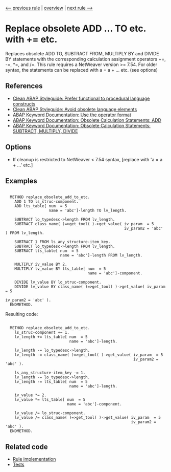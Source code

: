 [<-- previous rule](RaiseTypeRule.md) | [overview](../rules.md) | [next rule -->](MoveToRule.md)

# Replace obsolete ADD ... TO etc. with \+= etc.

Replaces obsolete ADD TO, SUBTRACT FROM, MULTIPLY BY and DIVIDE BY statements with the corresponding calculation assignment operators \+=, -=, \*=, and /=.
This rule requires a NetWeaver version >= 7.54. For older syntax, the statements can be replaced with a = a \+ ... etc. \(see options\)

## References

* [Clean ABAP Styleguide: Prefer functional to procedural language constructs](https://github.com/SAP/styleguides/blob/main/clean-abap/CleanABAP.md#prefer-functional-to-procedural-language-constructs)
* [Clean ABAP Styleguide: Avoid obsolete language elements](https://github.com/SAP/styleguides/blob/main/clean-abap/CleanABAP.md#avoid-obsolete-language-elements)
* [ABAP Keyword Documentation: Use the operator format](https://help.sap.com/doc/abapdocu_latest_index_htm/latest/en-US/index.htm?file=abencalc_expresssion_guidl.htm)
* [ABAP Keyword Documentation: Obsolete Calculation Statements: ADD](https://help.sap.com/doc/abapdocu_latest_index_htm/latest/en-US/index.htm?file=abapadd.htm)
* [ABAP Keyword Documentation: Obsolete Calculation Statements: SUBTRACT, MULTIPLY, DIVIDE](https://help.sap.com/doc/abapdocu_latest_index_htm/latest/en-US/index.htm?file=abapsubtract_multiply_divide.htm)

## Options

* If cleanup is restricted to NetWeaver < 7.54 syntax, \[replace with 'a = a \+ ...' etc.\]

## Examples


```ABAP

  METHOD replace_obsolete_add_to_etc.
    ADD 1 TO ls_struc-component.
    ADD lts_table[ num  = 5
                   name = 'abc']-length TO lv_length.

    SUBTRACT lo_typedesc->length FROM lv_length.
    SUBTRACT class_name( )=>get_tool( )->get_value( iv_param  = 5
                                                    iv_param2 = 'abc' ) FROM lv_length.

    SUBTRACT 1 FROM ls_any_structure-item_key.
    SUBTRACT lo_typedesc->length FROM lv_length.
    SUBTRACT lts_table[ num  = 5
                        name = 'abc']-length FROM lv_length.

    MULTIPLY iv_value BY 2.
    MULTIPLY lv_value BY lts_table[ num  = 5
                                    name = 'abc']-component.

    DIVIDE lv_value BY lo_struc-component.
    DIVIDE lv_value BY class_name( )=>get_tool( )->get_value( iv_param  = 5
                                                              iv_param2 = 'abc' ).
  ENDMETHOD.
```

Resulting code:

```ABAP

  METHOD replace_obsolete_add_to_etc.
    ls_struc-component += 1.
    lv_length += lts_table[ num  = 5
                            name = 'abc']-length.

    lv_length -= lo_typedesc->length.
    lv_length -= class_name( )=>get_tool( )->get_value( iv_param  = 5
                                                        iv_param2 = 'abc' ).

    ls_any_structure-item_key -= 1.
    lv_length -= lo_typedesc->length.
    lv_length -= lts_table[ num  = 5
                            name = 'abc']-length.

    iv_value *= 2.
    lv_value *= lts_table[ num  = 5
                           name = 'abc']-component.

    lv_value /= lo_struc-component.
    lv_value /= class_name( )=>get_tool( )->get_value( iv_param  = 5
                                                       iv_param2 = 'abc' ).
  ENDMETHOD.
```

## Related code

* [Rule implementation](../../com.sap.adt.abapcleaner/src/com/sap/adt/abapcleaner/rules/commands/AddToEtcRule.java)
* [Tests](../../test/com.sap.adt.abapcleaner.test/src/com/sap/adt/abapcleaner/rules/commands/AddToEtcTest.java)

